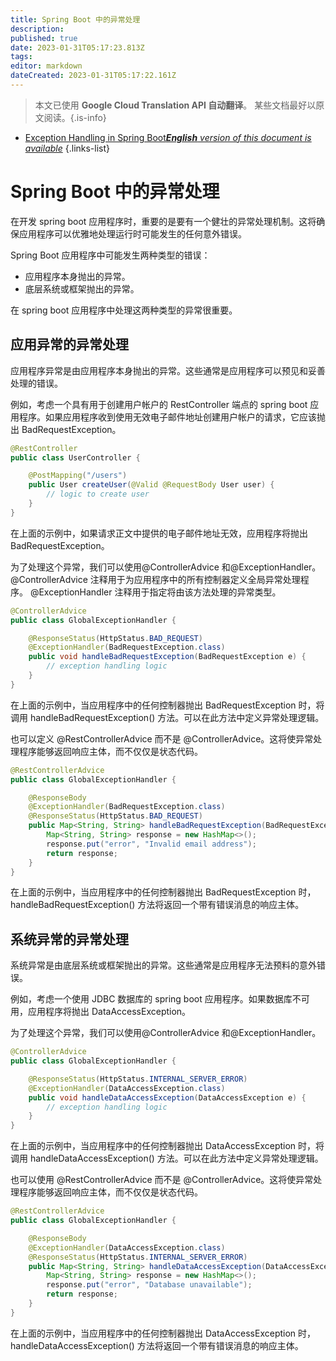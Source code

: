 ```yaml
---
title: Spring Boot 中的异常处理
description: 
published: true
date: 2023-01-31T05:17:23.813Z
tags: 
editor: markdown
dateCreated: 2023-01-31T05:17:22.161Z
---
```


> 本文已使用 **Google Cloud Translation API 自动翻译**。
某些文档最好以原文阅读。{.is-info}
- [Exception Handling in Spring Boot***English** version of this document is available*](/en/Knowledge-base/Spring-Boot/exception-handling-in-spring-boot)
{.links-list}




# Spring Boot 中的异常处理

在开发 spring boot 应用程序时，重要的是要有一个健壮的异常处理机制。这将确保应用程序可以优雅地处理运行时可能发生的任何意外错误。

Spring Boot 应用程序中可能发生两种类型的错误：
- 应用程序本身抛出的异常。
- 底层系统或框架抛出的异常。

在 spring boot 应用程序中处理这两种类型的异常很重要。

## 应用异常的异常处理

应用程序异常是由应用程序本身抛出的异常。这些通常是应用程序可以预见和妥善处理的错误。

例如，考虑一个具有用于创建用户帐户的 RestController 端点的 spring boot 应用程序。如果应用程序收到使用无效电子邮件地址创建用户帐户的请求，它应该抛出 BadRequestException。

```java
@RestController
public class UserController {

    @PostMapping("/users")
    public User createUser(@Valid @RequestBody User user) {
        // logic to create user
    }
}
```

在上面的示例中，如果请求正文中提供的电子邮件地址无效，应用程序将抛出 BadRequestException。

 为了处理这个异常，我们可以使用@ControllerAdvice 和@ExceptionHandler。 @ControllerAdvice 注释用于为应用程序中的所有控制器定义全局异常处理程序。 @ExceptionHandler 注释用于指定将由该方法处理的异常类型。

```java
@ControllerAdvice
public class GlobalExceptionHandler {

    @ResponseStatus(HttpStatus.BAD_REQUEST)
    @ExceptionHandler(BadRequestException.class)
    public void handleBadRequestException(BadRequestException e) {
        // exception handling logic
    }
}
```

在上面的示例中，当应用程序中的任何控制器抛出 BadRequestException 时，将调用 handleBadRequestException() 方法。可以在此方法中定义异常处理逻辑。

也可以定义 @RestControllerAdvice 而不是 @ControllerAdvice。这将使异常处理程序能够返回响应主体，而不仅仅是状态代码。

```java
@RestControllerAdvice
public class GlobalExceptionHandler {

    @ResponseBody
    @ExceptionHandler(BadRequestException.class)
    @ResponseStatus(HttpStatus.BAD_REQUEST)
    public Map<String, String> handleBadRequestException(BadRequestException e) {
        Map<String, String> response = new HashMap<>();
        response.put("error", "Invalid email address");
        return response;
    }
}
```

在上面的示例中，当应用程序中的任何控制器抛出 BadRequestException 时， handleBadRequestException() 方法将返回一个带有错误消息的响应主体。

## 系统异常的异常处理

系统异常是由底层系统或框架抛出的异常。这些通常是应用程序无法预料的意外错误。

例如，考虑一个使用 JDBC 数据库的 spring boot 应用程序。如果数据库不可用，应用程序将抛出 DataAccessException。

为了处理这个异常，我们可以使用@ControllerAdvice 和@ExceptionHandler。

```java
@ControllerAdvice
public class GlobalExceptionHandler {

    @ResponseStatus(HttpStatus.INTERNAL_SERVER_ERROR)
    @ExceptionHandler(DataAccessException.class)
    public void handleDataAccessException(DataAccessException e) {
        // exception handling logic
    }
}
```

在上面的示例中，当应用程序中的任何控制器抛出 DataAccessException 时，将调用 handleDataAccessException() 方法。可以在此方法中定义异常处理逻辑。

也可以使用 @RestControllerAdvice 而不是 @ControllerAdvice。这将使异常处理程序能够返回响应主体，而不仅仅是状态代码。

```java
@RestControllerAdvice
public class GlobalExceptionHandler {

    @ResponseBody
    @ExceptionHandler(DataAccessException.class)
    @ResponseStatus(HttpStatus.INTERNAL_SERVER_ERROR)
    public Map<String, String> handleDataAccessException(DataAccessException e) {
        Map<String, String> response = new HashMap<>();
        response.put("error", "Database unavailable");
        return response;
    }
}
```

在上面的示例中，当应用程序中的任何控制器抛出 DataAccessException 时， handleDataAccessException() 方法将返回一个带有错误消息的响应主体。